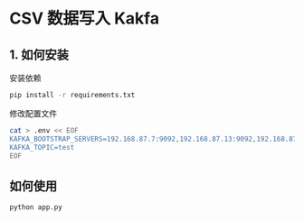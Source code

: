 # CSV 数据写入 Kakfa
## 1. 如何安装
安装依赖
```sh
pip install -r requirements.txt
```
修改配置文件
```sh
cat > .env << EOF                                                                                                                                                                                                              ─╯
KAFKA_BOOTSTRAP_SERVERS=192.168.87.7:9092,192.168.87.13:9092,192.168.87.153:9092
KAFKA_TOPIC=test
EOF
```

## 如何使用
``` sh
python app.py
```

